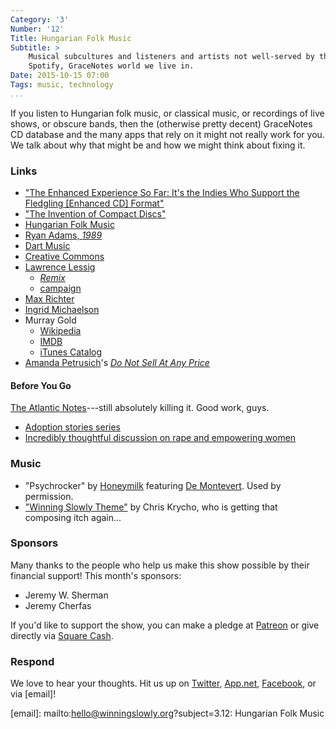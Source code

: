 ```yaml
---
Category: '3'
Number: '12'
Title: Hungarian Folk Music
Subtitle: >
    Musical subcultures and listeners and artists not well-served by the iTunes,
    Spotify, GraceNotes world we live in.
Date: 2015-10-15 07:00
Tags: music, technology
...
```


If you listen to Hungarian folk music, or classical music, or recordings of live
shows, or obscure bands, then the (otherwise pretty decent) GraceNotes CD
database and the many apps that rely on it might not really work for you. We
talk about why that might be and how we might think about fixing it.

### Links

  - ["The Enhanced Experience So Far: It's the Indies Who Support the Fledgling
    [Enhanced CD] Format"][enhanced]
  - ["The Invention of Compact Discs"][CDs]
  - [Hungarian Folk Music][hungarian]
  - [Ryan Adams, _1989_][1989]
  - [Dart Music]
  - [Creative Commons]
  - [Lawrence Lessig]
      + [_Remix_]
      + [campaign][lessig campaign]
  - [Max Richter]
  - [Ingrid Michaelson]
  - Murray Gold
      + [Wikipedia][gold-wiki]
      + [IMDB][gold-imdb]
      + [iTunes Catalog][gold-itunes]
  - [Amanda Petrusich]'s [_Do Not Sell At Any Price_]

[enhanced]: https://books.google.com/books?id=wQcEAAAAMBAJ&pg=PA86&lpg=PA86&dq=major+labels+in+the+development+of+cds&source=bl&ots=easBin7_x4&sig=GSMUjXsAyCi7uvuUbltcRz9lQ28&hl=en&sa=X&ved=0CDIQ6AEwA2oVChMIh8yh6JO2yAIVA6yACh0W8w7f#v=onepage&q=major%20labels%20in%20the%20development%20of%20cds&f=false
[CDs]: http://faculty.tuck.dartmouth.edu/images/uploads/faculty/ron-adner/1EIS_Main_Project_Compact_Disc_Paper.pdf
[Hungarian]: https://en.wikipedia.org/wiki/Hungarian_folk_music
[1989]: https://itunes.apple.com/us/album/1989/id1040714386
[Dart Music]: https://dartmusic.com
[Creative Commons]: http://creativecommons.org
[Lawrence Lessig]: http://www.lessig.org
[_Remix_]: http://remix.lessig.org
[lessig campaign]: https://lessig2016.us
[Max Richter]: http://www.maxrichtermusic.com/en/index.php
[Ingrid Michaelson]: http://www.ingridmichaelson.com
[gold-wiki]: https://en.wikipedia.org/wiki/Murray_Gold
[gold-imdb]: http://www.imdb.com/name/nm0325050/
[gold-itunes]: https://itunes.apple.com/us/artist/murray-gold/id205582333
[Amanda Petrusich]: https://www.amandapetrusich.com
[_Do Not Sell at Any Price_]: http://books.simonandschuster.com/Do-Not-Sell-At-Any-Price/Amanda-Petrusich/9781451667066

#### Before You Go

[The Atlantic Notes][notes]---still absolutely killing it. Good work, guys.

  - [Adoption stories series][adoption]
  - [Incredibly thoughtful discussion on rape and empowering women][women]

[notes]: http://www.theatlantic.com/notes/
[adoption]: http://www.theatlantic.com/notes/all/2015/10/growing-up-adopted/410116/
[women]: http://www.theatlantic.com/notes/all/2015/10/on-rape-and-empowerment/410101/

### Music

  - "Psychrocker" by [Honeymilk] featuring [De Montevert]. Used by permission.
  - ["Winning Slowly Theme"](//soundcloud.com/chriskrycho/winning-slowly)
    by Chris Krycho, who is getting that composing itch again...

[Honeymilk]: https://www.facebook.com/honeymilkband
[De Montevert]: https://soundcloud.com/de-montevert

### Sponsors

Many thanks to the people who help us make this show possible by their financial
support! This month's sponsors:

  - Jeremy W. Sherman
  - Jeremy Cherfas

If you'd like to support the show, you can make a pledge at [Patreon] or give
directly via [Square Cash].

[Patreon]: //www.patreon.com/winningslowly
[Square Cash]: //cash.me/$winningslowly

### Respond

We love to hear your thoughts. Hit us up on [Twitter], [App.net], [Facebook], or
via [email]!

[Twitter]: //www.twitter.com/winningslowly
[App.net]: //www.twitter.com/winningslowly
[Facebook]: //www.facebook.com/winningslowlypodcast
[email]: mailto:hello@winningslowly.org?subject=3.12: Hungarian Folk Music
